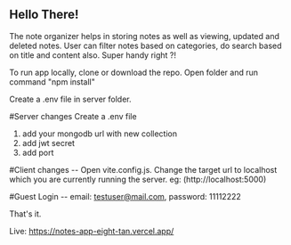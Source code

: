 ## Hello There!

The note organizer helps in storing notes as well as viewing, updated and deleted notes. User can filter notes based on categories, do search based on title and content also. Super handy right ?!

To run app locally, clone or download the repo. Open folder and run command "npm install"

Create a .env file in server folder. 

#Server changes
Create a .env file
1) add your mongodb url with new collection
2) add jwt secret
3) add port

#Client changes --
Open vite.config.js. Change the target url to localhost which you are currently running the server. eg: (http://localhost:5000)

#Guest Login --
email: testuser@mail.com,
password: 11112222

That's it.

Live: https://notes-app-eight-tan.vercel.app/
